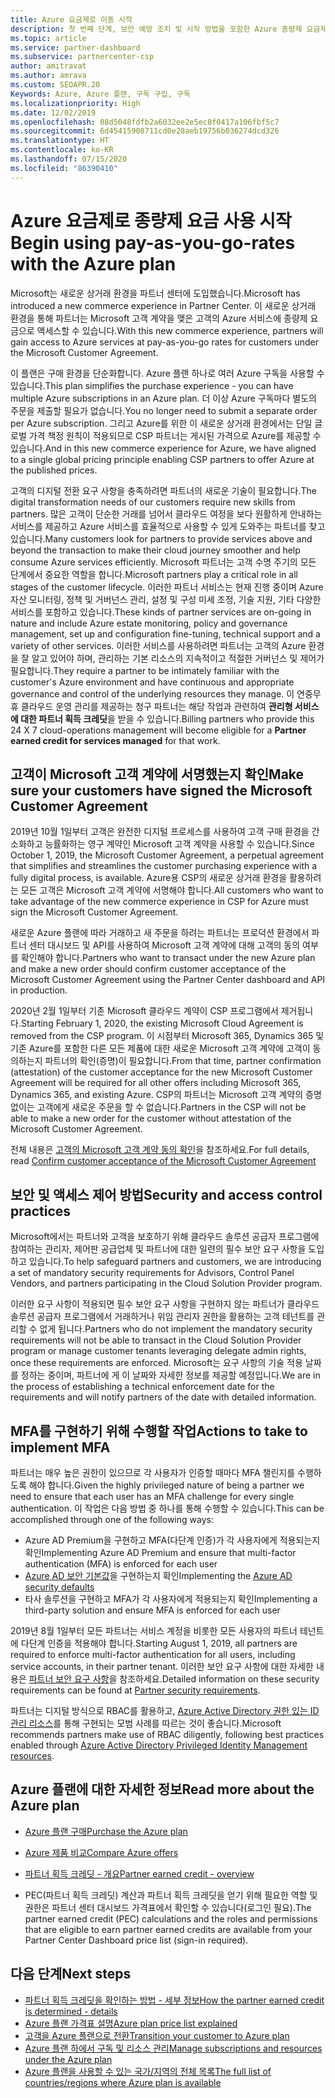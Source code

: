 ```yaml
---
title: Azure 요금제로 이동 시작
description: 첫 번째 단계, 보안 예방 조치 및 시작 방법을 포함한 Azure 종량제 요금제를 사용하여 귀하와 고객이 알아야 하는 사항에 대해 알아봅니다.
ms.topic: article
ms.service: partner-dashboard
ms.subservice: partnercenter-csp
author: amitravat
ms.author: amrava
ms.custom: SEOAPR.20
Keywords: Azure, Azure 플랜, 구독 구입, 구독
ms.localizationpriority: High
ms.date: 12/02/2019
ms.openlocfilehash: 08d5048fdfb2a6032ee2e5ec8f0417a106fbf5c7
ms.sourcegitcommit: 6d45415908711cd0e28aeb19756b036274dcd326
ms.translationtype: HT
ms.contentlocale: ko-KR
ms.lasthandoff: 07/15/2020
ms.locfileid: "86390410"
---
```

# <a name="begin-using-pay-as-you-go-rates-with-the-azure-plan"></a><span data-ttu-id="31741-104">Azure 요금제로 종량제 요금 사용 시작</span><span class="sxs-lookup"><span data-stu-id="31741-104">Begin using pay-as-you-go-rates with the Azure plan</span></span>

<span data-ttu-id="31741-105">Microsoft는 새로운 상거래 환경을 파트너 센터에 도입했습니다.</span><span class="sxs-lookup"><span data-stu-id="31741-105">Microsoft has introduced a new commerce experience in Partner Center.</span></span>  <span data-ttu-id="31741-106">이 새로운 상거래 환경을 통해 파트너는 Microsoft 고객 계약을 맺은 고객의 Azure 서비스에 종량제 요금으로 액세스할 수 있습니다.</span><span class="sxs-lookup"><span data-stu-id="31741-106">With this new commerce experience, partners will gain access to Azure services at pay-as-you-go rates for customers under the Microsoft Customer Agreement.</span></span>

<span data-ttu-id="31741-107">이 플랜은 구매 환경을 단순화합니다. Azure 플랜 하나로 여러 Azure 구독을 사용할 수 있습니다.</span><span class="sxs-lookup"><span data-stu-id="31741-107">This plan simplifies the purchase experience - you can have multiple Azure subscriptions in an Azure plan.</span></span> <span data-ttu-id="31741-108">더 이상 Azure 구독마다 별도의 주문을 제출할 필요가 없습니다.</span><span class="sxs-lookup"><span data-stu-id="31741-108">You no longer need to submit a separate order per Azure subscription.</span></span> <span data-ttu-id="31741-109">그리고 Azure를 위한 이 새로운 상거래 환경에서는 단일 글로벌 가격 책정 원칙이 적용되므로 CSP 파트너는 게시된 가격으로 Azure를 제공할 수 있습니다.</span><span class="sxs-lookup"><span data-stu-id="31741-109">And in this new commerce experience for Azure, we have aligned to a single global pricing principle enabling CSP partners to offer Azure at the published prices.</span></span>

<span data-ttu-id="31741-110">고객의 디지털 전환 요구 사항을 충족하려면 파트너의 새로운 기술이 필요합니다.</span><span class="sxs-lookup"><span data-stu-id="31741-110">The digital transformation needs of our customers require new skills from partners.</span></span> <span data-ttu-id="31741-111">많은 고객이 단순한 거래를 넘어서 클라우드 여정을 보다 원활하게 안내하는 서비스를 제공하고 Azure 서비스를 효율적으로 사용할 수 있게 도와주는 파트너를 찾고 있습니다.</span><span class="sxs-lookup"><span data-stu-id="31741-111">Many customers look for partners to provide services above and beyond the transaction to make their cloud journey smoother and help consume Azure services efficiently.</span></span> <span data-ttu-id="31741-112">Microsoft 파트너는 고객 수명 주기의 모든 단계에서 중요한 역할을 합니다.</span><span class="sxs-lookup"><span data-stu-id="31741-112">Microsoft partners play a critical role in all stages of the customer lifecycle.</span></span> <span data-ttu-id="31741-113">이러한 파트너 서비스는 현재 진행 중이며 Azure 자산 모니터링, 정책 및 거버넌스 관리, 설정 및 구성 미세 조정, 기술 지원, 기타 다양한 서비스를 포함하고 있습니다.</span><span class="sxs-lookup"><span data-stu-id="31741-113">These kinds of partner services are on-going in nature and include Azure estate monitoring, policy and governance management, set up and configuration fine-tuning, technical support and a variety of other services.</span></span> <span data-ttu-id="31741-114">이러한 서비스를 사용하려면 파트너는 고객의 Azure 환경을 잘 알고 있어야 하며, 관리하는 기본 리소스의 지속적이고 적절한 거버넌스 및 제어가 필요합니다.</span><span class="sxs-lookup"><span data-stu-id="31741-114">They require a partner to be intimately familiar with the customer's Azure environment and have continuous and appropriate governance and control of the underlying resources they manage.</span></span> <span data-ttu-id="31741-115">이 연중무휴 클라우드 운영 관리를 제공하는 청구 파트너는 해당 작업과 관련하여 **관리형 서비스에 대한 파트너 획득 크레딧**을 받을 수 있습니다.</span><span class="sxs-lookup"><span data-stu-id="31741-115">Billing partners who provide this 24 X 7 cloud-operations management will become eligible for a **Partner earned credit for services managed** for that work.</span></span>

## <a name="make-sure-your-customers-have-signed-the-microsoft-customer-agreement"></a><span data-ttu-id="31741-116">고객이 Microsoft 고객 계약에 서명했는지 확인</span><span class="sxs-lookup"><span data-stu-id="31741-116">Make sure your customers have signed the Microsoft Customer Agreement</span></span>

<span data-ttu-id="31741-117">2019년 10월 1일부터 고객은 완전한 디지털 프로세스를 사용하여 고객 구매 환경을 간소화하고 능률화하는 영구 계약인 Microsoft 고객 계약을 사용할 수 있습니다.</span><span class="sxs-lookup"><span data-stu-id="31741-117">Since October 1, 2019, the Microsoft Customer Agreement, a perpetual agreement that simplifies and streamlines the customer purchasing experience with a fully digital process, is available.</span></span> <span data-ttu-id="31741-118">Azure용 CSP의 새로운 상거래 환경을 활용하려는 모든 고객은 Microsoft 고객 계약에 서명해야 합니다.</span><span class="sxs-lookup"><span data-stu-id="31741-118">All customers who want to take advantage of the new commerce experience in CSP for Azure must sign the Microsoft Customer Agreement.</span></span>

<span data-ttu-id="31741-119">새로운 Azure 플랜에 따라 거래하고 새 주문을 하려는 파트너는 프로덕션 환경에서 파트너 센터 대시보드 및 API를 사용하여 Microsoft 고객 계약에 대해 고객의 동의 여부를 확인해야 합니다.</span><span class="sxs-lookup"><span data-stu-id="31741-119">Partners who want to transact under the new Azure plan and make a new order should confirm customer acceptance of the Microsoft Customer Agreement using the Partner Center dashboard and API in production.</span></span>

<span data-ttu-id="31741-120">2020년 2월 1일부터 기존 Microsoft 클라우드 계약이 CSP 프로그램에서 제거됩니다.</span><span class="sxs-lookup"><span data-stu-id="31741-120">Starting February 1, 2020, the existing Microsoft Cloud Agreement is removed from the CSP program.</span></span> <span data-ttu-id="31741-121">이 시점부터 Microsoft 365, Dynamics 365 및 기존 Azure를 포함한 다른 모든 제품에 대한 새로운 Microsoft 고객 계약에 고객이 동의하는지 파트너의 확인(증명)이 필요합니다.</span><span class="sxs-lookup"><span data-stu-id="31741-121">From that time, partner confirmation (attestation) of the customer acceptance for the new Microsoft Customer Agreement will be required for all other offers including Microsoft 365, Dynamics 365, and existing Azure.</span></span> <span data-ttu-id="31741-122">CSP의 파트너는 Microsoft 고객 계약의 증명 없이는 고객에게 새로운 주문을 할 수 없습니다.</span><span class="sxs-lookup"><span data-stu-id="31741-122">Partners in the CSP will not be able to make a new order for the customer without attestation of the Microsoft Customer Agreement.</span></span>

<span data-ttu-id="31741-123">전체 내용은 [고객의 Microsoft 고객 계약 동의 확인](confirm-customer-agreement.md)을 참조하세요.</span><span class="sxs-lookup"><span data-stu-id="31741-123">For full details, read [Confirm customer acceptance of the Microsoft Customer Agreement](confirm-customer-agreement.md)</span></span>

## <a name="security-and-access-control-practices"></a><span data-ttu-id="31741-124">보안 및 액세스 제어 방법</span><span class="sxs-lookup"><span data-stu-id="31741-124">Security and access control practices</span></span>

<span data-ttu-id="31741-125">Microsoft에서는 파트너와 고객을 보호하기 위해 클라우드 솔루션 공급자 프로그램에 참여하는 관리자, 제어판 공급업체 및 파트너에 대한 일련의 필수 보안 요구 사항을 도입하고 있습니다.</span><span class="sxs-lookup"><span data-stu-id="31741-125">To help safeguard partners and customers, we are introducing a set of mandatory security requirements for Advisors, Control Panel Vendors, and partners participating in the Cloud Solution Provider program.</span></span>

<span data-ttu-id="31741-126">이러한 요구 사항이 적용되면 필수 보안 요구 사항을 구현하지 않는 파트너가 클라우드 솔루션 공급자 프로그램에서 거래하거나 위임 관리자 권한을 활용하는 고객 테넌트를 관리할 수 없게 됩니다.</span><span class="sxs-lookup"><span data-stu-id="31741-126">Partners who do not implement the mandatory security requirements will not be able to transact in the Cloud Solution Provider program or manage customer tenants leveraging delegate admin rights, once these requirements are enforced.</span></span> <span data-ttu-id="31741-127">Microsoft는 요구 사항의 기술 적용 날짜를 정하는 중이며, 파트너에 게 이 날짜와 자세한 정보를 제공할 예정입니다.</span><span class="sxs-lookup"><span data-stu-id="31741-127">We are in the process of establishing a technical enforcement date for the requirements and will notify partners of the date with detailed information.</span></span>

## <a name="actions-to-take-to-implement-mfa"></a><span data-ttu-id="31741-128">MFA를 구현하기 위해 수행할 작업</span><span class="sxs-lookup"><span data-stu-id="31741-128">Actions to take to implement MFA</span></span>

<span data-ttu-id="31741-129">파트너는 매우 높은 권한이 있으므로 각 사용자가 인증할 때마다 MFA 챌린지를 수행하도록 해야 합니다.</span><span class="sxs-lookup"><span data-stu-id="31741-129">Given the highly privileged nature of being a partner we need to ensure that each user has an MFA challenge for every single authentication.</span></span> <span data-ttu-id="31741-130">이 작업은 다음 방법 중 하나를 통해 수행할 수 있습니다.</span><span class="sxs-lookup"><span data-stu-id="31741-130">This can be accomplished through one of the following ways:</span></span>

- <span data-ttu-id="31741-131">Azure AD Premium을 구현하고 MFA(다단계 인증)가 각 사용자에게 적용되는지 확인</span><span class="sxs-lookup"><span data-stu-id="31741-131">Implementing Azure AD Premium and ensure that multi-factor authentication (MFA) is enforced for each user</span></span>
- <span data-ttu-id="31741-132">[Azure AD 보안 기본값](https://docs.microsoft.com/azure/active-directory/conditional-access/concept-conditional-access-security-defaults)을 구현하는지 확인</span><span class="sxs-lookup"><span data-stu-id="31741-132">Implementing the [Azure AD security defaults](https://docs.microsoft.com/azure/active-directory/conditional-access/concept-conditional-access-security-defaults)</span></span>
- <span data-ttu-id="31741-133">타사 솔루션을 구현하고 MFA가 각 사용자에게 적용되는지 확인</span><span class="sxs-lookup"><span data-stu-id="31741-133">Implementing a third-party solution and ensure MFA is enforced for each user</span></span>

<span data-ttu-id="31741-134">2019년 8월 1일부터 모든 파트너는 서비스 계정을 비롯한 모든 사용자의 파트너 테넌트에 다단계 인증을 적용해야 합니다.</span><span class="sxs-lookup"><span data-stu-id="31741-134">Starting August 1, 2019, all partners are required to enforce multi-factor authentication for all users, including service accounts, in their partner tenant.</span></span> <span data-ttu-id="31741-135">이러한 보안 요구 사항에 대한 자세한 내용은 [파트너 보안 요구 사항](https://docs.microsoft.com/partner-center/partner-security-requirements)을 참조하세요.</span><span class="sxs-lookup"><span data-stu-id="31741-135">Detailed information on these security requirements can be found at [Partner security requirements](https://docs.microsoft.com/partner-center/partner-security-requirements).</span></span>

<span data-ttu-id="31741-136">파트너는 디지털 방식으로 RBAC를 활용하고, [Azure Active Directory 권한 있는 ID 관리 리소스](https://docs.microsoft.com/azure/active-directory/privileged-identity-management/pim-configure)를 통해 구현되는 모범 사례를 따르는 것이 좋습니다.</span><span class="sxs-lookup"><span data-stu-id="31741-136">Microsoft recommends partners make use of RBAC diligently, following best practices enabled through [Azure Active Directory Privileged Identity Management resources](https://docs.microsoft.com/azure/active-directory/privileged-identity-management/pim-configure).</span></span>

## <a name="read-more-about-the-azure-plan"></a><span data-ttu-id="31741-137">Azure 플랜에 대한 자세한 정보</span><span class="sxs-lookup"><span data-stu-id="31741-137">Read more about the Azure plan</span></span>

- [<span data-ttu-id="31741-138">Azure 플랜 구매</span><span class="sxs-lookup"><span data-stu-id="31741-138">Purchase the Azure plan</span></span>](purchase-azure-plan.md)

- [<span data-ttu-id="31741-139">Azure 제품 비교</span><span class="sxs-lookup"><span data-stu-id="31741-139">Compare Azure offers</span></span>](compare-azure-offers.md)

- [<span data-ttu-id="31741-140">파트너 획득 크레딧 - 개요</span><span class="sxs-lookup"><span data-stu-id="31741-140">Partner earned credit - overview</span></span>](partner-earned-credit.md)

- <span data-ttu-id="31741-141">PEC(파트너 획득 크레딧) 계산과 파트너 획득 크레딧을 얻기 위해 필요한 역할 및 권한은 파트너 센터 대시보드 가격표에서 확인할 수 있습니다(로그인 필요).</span><span class="sxs-lookup"><span data-stu-id="31741-141">The partner earned credit (PEC) calculations and the roles and permissions that are eligible to earn partner earned credits are available from your Partner Center Dashboard price list (sign-in required).</span></span>

## <a name="next-steps"></a><span data-ttu-id="31741-142">다음 단계</span><span class="sxs-lookup"><span data-stu-id="31741-142">Next steps</span></span> 

- [<span data-ttu-id="31741-143">파트너 획득 크레딧을 확인하는 방법 - 세부 정보</span><span class="sxs-lookup"><span data-stu-id="31741-143">How the partner earned credit is determined - details</span></span>](partner-earned-credit-explanation.md)
- [<span data-ttu-id="31741-144">Azure 플랜 가격표 설명</span><span class="sxs-lookup"><span data-stu-id="31741-144">Azure plan price list explained</span></span>](azure-plan-price-list.md)
- [<span data-ttu-id="31741-145">고객을 Azure 플랜으로 전환</span><span class="sxs-lookup"><span data-stu-id="31741-145">Transition your customer to Azure plan</span></span>](azure-plan-transition.md)
- [<span data-ttu-id="31741-146">Azure 플랜 하에서 구독 및 리소스 관리</span><span class="sxs-lookup"><span data-stu-id="31741-146">Manage subscriptions and resources under the Azure plan</span></span>](azure-plan-manage.md)
- [<span data-ttu-id="31741-147">Azure 플랜을 사용할 수 있는 국가/지역의 전체 목록</span><span class="sxs-lookup"><span data-stu-id="31741-147">The full list of countries/regions where Azure plan is available</span></span>](https://query.prod.cms.rt.microsoft.com/cms/api/am/binary/RE3QN0x)
